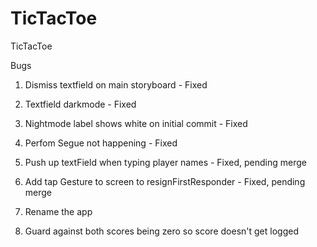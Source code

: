 # TicTacToe
TicTacToe

Bugs
1. Dismiss textfield on main storyboard - Fixed
2. Textfield darkmode - Fixed
3. Nightmode label shows white on initial commit - Fixed
4. Perfom Segue not happening - Fixed

5. Push up textField when typing player names - Fixed, pending merge
6. Add tap Gesture to screen to resignFirstResponder - Fixed, pending merge
7. Rename the app
8. Guard against both scores being zero so score doesn't get logged
